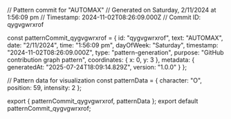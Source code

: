 // Pattern commit for "AUTOMAX"
// Generated on Saturday, 2/11/2024 at 1:56:09 pm
// Timestamp: 2024-11-02T08:26:09.000Z
// Commit ID: qygvgwrxrof

const patternCommit_qygvgwrxrof = {
  id: "qygvgwrxrof",
  text: "AUTOMAX",
  date: "2/11/2024",
  time: "1:56:09 pm",
  dayOfWeek: "Saturday",
  timestamp: "2024-11-02T08:26:09.000Z",
  type: "pattern-generation",
  purpose: "GitHub contribution graph pattern",
  coordinates: {
    x: 0,
    y: 3
  },
  metadata: {
    generatedAt: "2025-07-24T18:09:14.829Z",
    version: "1.0.0"
  }
};

// Pattern data for visualization
const patternData = {
  character: "O",
  position: 59,
  intensity: 2
};

export { patternCommit_qygvgwrxrof, patternData };
export default patternCommit_qygvgwrxrof;
